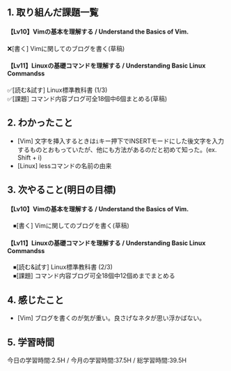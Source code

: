 ## 1. 取り組んだ課題一覧
#### 【Lv10】Vimの基本を理解する / Understand the Basics of Vim.
 ❌[書く] Vimに関してのブログを書く(草稿)
 
#### 【Lv11】Linuxの基礎コマンドを理解する / Understanding Basic Linux Commandss
 ✅[読む&試す] Linux標準教科書 (1/3)  
 ✅[課題] コマンド内容ブログ可全18個中6個まとめる(草稿) 

## 2. わかったこと
- [Vim] 文字を挿入するときは`i`キー押下でINSERTモードにした後文字を入力するものとおもっていたが、他にも方法があるのだと初めて知った。(ex. Shift + i)
- [Linux] lessコマンドの名前の由来

## 3. 次やること(明日の目標)
#### 【Lv10】Vimの基本を理解する / Understand the Basics of Vim.
　⏹[書く] Vimに関してのブログを書く(草稿)
 
#### 【Lv11】Linuxの基礎コマンドを理解する / Understanding Basic Linux Commandss
　⏹[読む&試す] Linux標準教科書 (2/3)  
　⏹[課題] コマンド内容ブログ可全18個中12個めまでまとめる

## 4. 感じたこと
- [Vim] ブログを書くのが気が重い。良さげなネタが思い浮かばない。

## 5. 学習時間
今日の学習時間:2.5H / 今月の学習時間:37.5H / 総学習時間:39.5H
